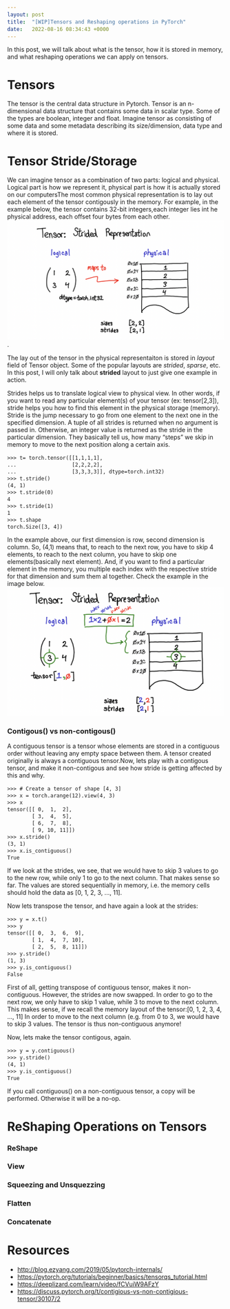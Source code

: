 ```yaml
---
layout: post
title:  "[WIP]Tensors and Reshaping operations in PyTorch"
date:   2022-08-16 08:34:43 +0000
---
```

In this post, we will talk about what is the tensor, how it is stored in memory, and what reshaping operations we can apply on tensors. 

# Tensors
The tensor is the central data structure in Pytorch. Tensor is an n-dimensional data structure that contains some data in scalar type. Some of the types are boolean, integer and float. Imagine tensor as consisting of some data and some metadata describing its size/dimension, data type and where it is stored.

# Tensor Stride/Storage
We can imagine tensor as a combination of two parts: logical and physical. Logical part is how we represent it, physical part is how it is actually stored on our computersThe most common physical representation is to lay out each element of the tensor contigously in the memory. For example, in the example below, the tensor contains 32-bit integers,each integer lies int he physical address, each offset four bytes from each other.
![Tensor Representation](/assets/tensor.png).

The lay out of the tensor in the physical representaiton is stored in *layout* field of Tensor object. Some of the popular layouts are *strided*, *sparse*, etc. In this post, I will only talk about **strided** layout to just give one example in action. 


Strides helps us to translate logical view to physical view. In other words, if you want to read any particular element(s) of your tensor (ex: tensor[2,3]), stride helps you how to find this element in the physical storage (memory). Stride is the jump necessary to go from one element to the next one in the specified dimension. A tuple of all strides is returned when no argument is passed in. Otherwise, an integer value is returned as the stride in the particular dimension. They basically tell us, how many “steps” we skip in memory to move to the next position along a certain axis.

```
>>> t= torch.tensor([[1,1,1,1],
...                  [2,2,2,2],
...                  [3,3,3,3]], dtype=torch.int32)
>>> t.stride()
(4, 1)
>>> t.stride(0)
4
>>> t.stride(1)
1
>>> t.shape
torch.Size([3, 4])
```
In the example above, our first dimension is row, second dimension is column. So, (4,1) means that, to reach to the next row, you have to skip 4 elements, to reach to the next column, you have to skip one elements(basically next element). And, if you want to find a particular element in the memory, you multiple each index with the respective stride for that dimension and sum them al together. Check the example in the image below.
![logical-to-physical](/assets/stride.png)


### Contigous() vs non-contigous()
A contiguous tensor is a tensor whose elements are stored in a contiguous order without leaving any empty space between them. A tensor created originally is always a contiguous tensor.Now, lets play with a contigous tensor, and make it non-contigous and see how stride is getting affected by this and why.
```
>>> # Create a tensor of shape [4, 3]
>>> x = torch.arange(12).view(4, 3)
>>> x
tensor([[ 0,  1,  2],
        [ 3,  4,  5],
        [ 6,  7,  8],
        [ 9, 10, 11]])
>>> x.stride()
(3, 1)
>>> x.is_contiguous()
True
```

If we look at the strides, we see, that we would have to skip 3 values to go to the new row, while only 1 to go to the next column. That makes sense so far. The values are stored sequentially in memory, i.e. the memory cells should hold the data as [0, 1, 2, 3, ..., 11].


Now lets transpose the tensor, and have again a look at the strides:

```
>>> y = x.t()
>>> y
tensor([[ 0,  3,  6,  9],
        [ 1,  4,  7, 10],
        [ 2,  5,  8, 11]])
>>> y.stride()
(1, 3)
>>> y.is_contiguous()
False
```

First of all, getting transpose of contiguous tensor, makes it non-contiguous. However, the strides are now swapped. In order to go to the next row, we only have to skip 1 value, while 3 to move to the next column. This makes sense, if we recall the memory layout of the tensor:[0, 1, 2, 3, 4, ..., 11]
In order to move to the next column (e.g. from 0 to 3, we would have to skip 3 values.
The tensor is thus non-contiguous anymore!


Now, lets make the tensor contigous, again.

```
>>> y = y.contiguous()
>>> y.stride()
(4, 1)
>>> y.is_contiguous()
True
```

If you call contiguous() on a non-contiguous tensor, a copy will be performed. Otherwise it will be a no-op.








# ReShaping Operations on Tensors

### ReShape

### View

### Squeezing and Unsquezzing

### Flatten

### Concatenate


# Resources
 - http://blog.ezyang.com/2019/05/pytorch-internals/
 - https://pytorch.org/tutorials/beginner/basics/tensorqs_tutorial.html
 - https://deeplizard.com/learn/video/fCVuiW9AFzY
 - https://discuss.pytorch.org/t/contigious-vs-non-contigious-tensor/30107/2
